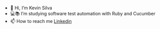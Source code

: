 - 👋 Hi, I’m Kevin Silva
- 💻📚 I’m studying software test automation with Ruby and Cucumber
- 📫 How to reach me [Linkedin](https://www.linkedin.com/in/kevin-s-29b17413a/)

<!---
kevinsms/kevinsms is a ✨ special ✨ repository because its `README.md` (this file) appears on your GitHub profile.
You can click the Preview link to take a look at your changes.
--->
